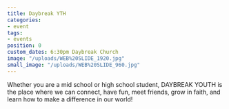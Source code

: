 ```yaml
---
title: Daybreak YTH
categories:
- event
tags:
- events
position: 0
custom_dates: 6:30pm Daybreak Church
image: "/uploads/WEB%20SLIDE_1920.jpg"
small_image: "/uploads/WEB%20SLIDE_960.jpg"
---
```


Whether you are a mid school or high school student, DAYBREAK YOUTH is the place where we can connect, have fun, meet friends, grow in faith, and learn how to make a difference in our world!